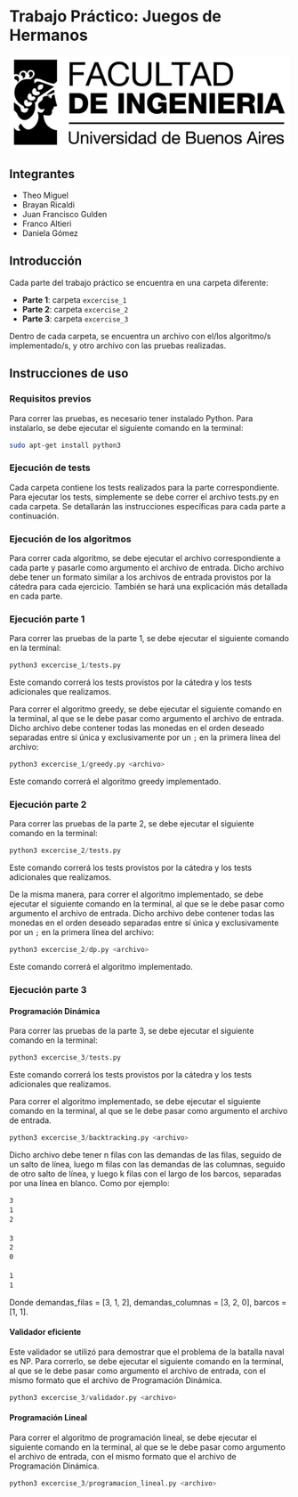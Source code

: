 # Trabajo Práctico: Juegos de Hermanos

![logofiuba](logofiuba.jpg)

## Integrantes

- Theo Miguel
- Brayan Ricaldi
- Juan Francisco Gulden
- Franco Altieri
- Daniela Gómez

## Introducción

Cada parte del trabajo práctico se encuentra en una carpeta diferente:

- **Parte 1**: carpeta `excercise_1`
- **Parte 2**: carpeta `excercise_2`
- **Parte 3**: carpeta `excercise_3`

Dentro de cada carpeta, se encuentra un archivo con el/los algoritmo/s implementado/s, y otro archivo con las pruebas realizadas.

## Instrucciones de uso

### Requisitos previos

Para correr las pruebas, es necesario tener instalado Python. Para instalarlo, se debe ejecutar el siguiente comando en la terminal:

```bash
sudo apt-get install python3
```

### Ejecución de tests

Cada carpeta contiene los tests realizados para la parte correspondiente.
Para ejecutar los tests, simplemente se debe correr el archivo tests.py en cada carpeta.
Se detallarán las instrucciones específicas para cada parte a continuación.

### Ejecución de los algoritmos

Para correr cada algoritmo, se debe ejecutar el archivo correspondiente a cada parte y pasarle como argumento el archivo de entrada. Dicho archivo debe tener un formato similar a los archivos de entrada provistos por la cátedra para cada ejercicio. También se hará una explicación más detallada en cada parte.

### Ejecución parte 1

Para correr las pruebas de la parte 1, se debe ejecutar el siguiente comando en la terminal:

```python
python3 excercise_1/tests.py
```

Este comando correrá los tests provistos por la cátedra y los tests adicionales que realizamos.

Para correr el algoritmo greedy, se debe ejecutar el siguiente comando en la terminal, al que se le debe pasar como argumento el archivo de entrada. Dicho archivo debe contener todas las monedas en el orden deseado separadas entre sí única y exclusivamente por un `;` en la primera línea del archivo:

```python
python3 excercise_1/greedy.py <archivo>
```

Este comando correrá el algoritmo greedy implementado.

### Ejecución parte 2

Para correr las pruebas de la parte 2, se debe ejecutar el siguiente comando en la terminal:

```python
python3 excercise_2/tests.py
```

Este comando correrá los tests provistos por la cátedra y los tests adicionales que realizamos.

De la misma manera, para correr el algoritmo implementado, se debe ejecutar el siguiente comando en la terminal, al que se le debe pasar como argumento el archivo de entrada. Dicho archivo debe contener todas las monedas en el orden deseado separadas entre sí única y exclusivamente por un `;` en la primera línea del archivo:

```python
python3 excercise_2/dp.py <archivo>
```

Este comando correrá el algoritmo implementado.

### Ejecución parte 3

#### Programación Dinámica

Para correr las pruebas de la parte 3, se debe ejecutar el siguiente comando en la terminal:

```python
python3 excercise_3/tests.py
```

Este comando correrá los tests provistos por la cátedra y los tests adicionales que realizamos.

Para correr el algoritmo implementado, se debe ejecutar el siguiente comando en la terminal, al que se le debe pasar como argumento el archivo de entrada.

```python
python3 excercise_3/backtracking.py <archivo>
```

Dicho archivo debe tener n filas con las demandas de las filas, seguido de un salto de línea, luego m filas con las demandas de las columnas, seguido de otro salto de línea, y luego k filas con el largo de los barcos, separadas por una línea en blanco. Como por ejemplo:

```txt
3
1
2

3
2
0

1
1
```

Donde demandas_filas = [3, 1, 2], demandas_columnas = [3, 2, 0], barcos = [1, 1].

#### Validador eficiente

Este validador se utilizó para demostrar que el problema de la batalla naval es NP. Para correrlo, se debe ejecutar el siguiente comando en la terminal, al que se le debe pasar como argumento el archivo de entrada, con el mismo formato que el archivo de Programación Dinámica.

```python
python3 excercise_3/validador.py <archivo>
```

#### Programación Lineal

Para correr el algoritmo de programación lineal, se debe ejecutar el siguiente comando en la terminal, al que se le debe pasar como argumento el archivo de entrada, con el mismo formato que el archivo de Programación Dinámica.

```python
python3 excercise_3/programacion_lineal.py <archivo>
```
